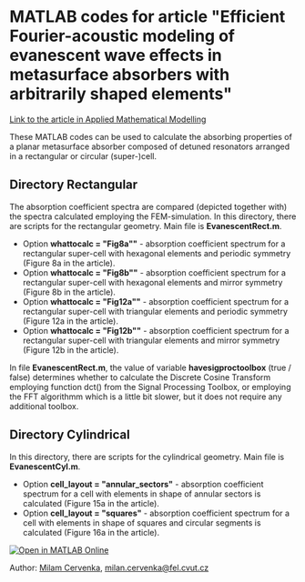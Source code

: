 # MATLAB codes for article "Efficient Fourier-acoustic modeling of evanescent wave effects in metasurface absorbers with arbitrarily shaped elements"

[Link to the article in Applied Mathematical Modelling](https://www.sciencedirect.com/science/article/pii/S0307904X25005451?via%3Dihub)

These MATLAB codes can be used to calculate the absorbing properties of a planar metasurface absorber composed of detuned resonators arranged in a rectangular or circular (super-)cell. 

## Directory Rectangular

The absorption coefficient spectra are compared (depicted together with) the spectra calculated employing the FEM-simulation. 
In this directory, there are scripts for the rectangular geometry. Main file is **EvanescentRect.m**.
* Option **whattocalc = "Fig8a""** - absorption coefficient spectrum for a rectangular super-cell with hexagonal elements and periodic symmetry  (Figure 8a in the article).
* Option **whattocalc = "Fig8b""** - absorption coefficient spectrum for a rectangular super-cell with hexagonal elements and mirror symmetry  (Figure 8b in the article).
* Option **whattocalc = "Fig12a""** - absorption coefficient spectrum for a rectangular super-cell with triangular elements and periodic symmetry  (Figure 12a in the article).
* Option **whattocalc = "Fig12b""** - absorption coefficient spectrum for a rectangular super-cell with triangular elements and mirror symmetry  (Figure 12b in the article).

In file **EvanescentRect.m**, the value of variable **havesigproctoolbox** (true / false) determines whether to calculate the Discrete Cosine Transform employing function dct() from the Signal Processing Toolbox, or employing the FFT algorithmm which is a little bit slower, but it does not require any additional toolbox.

## Directory Cylindrical
In this directory, there are scripts for the cylindrical geometry. Main file is **EvanescentCyl.m**.
* Option **cell_layout = "annular_sectors"** - absorption coefficient spectrum for a cell with elements in shape of annular sectors is calculated (Figure 15a in the article).
* Option **cell_layout = "squares"** - absorption coefficient spectrum for a cell with elements in shape of squares and circular segments is calculated (Figure 16a in the article).

[![Open in MATLAB Online](https://www.mathworks.com/images/responsive/global/open-in-matlab-online.svg)](https://matlab.mathworks.com/open/github/v1?repo=MilanCervenka/EvanescentFourier)

Author: [Milam Cervenka](https://phys.fel.cvut.cz/en/person/?who=cervenm3&jaz=en), <milan.cervenka@fel.cvut.cz>


